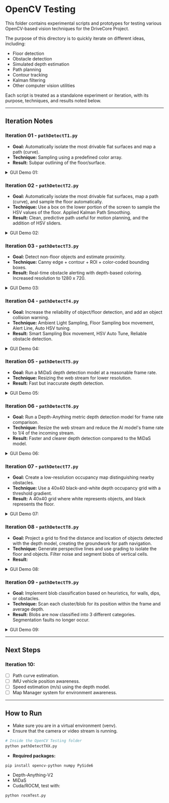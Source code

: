 # OpenCV Testing

This folder contains experimental scripts and prototypes for testing various OpenCV-based vision techniques for the DriveCore Project.

The purpose of this directory is to quickly iterate on different ideas, including:
- Floor detection
- Obstacle detection
- Simulated depth estimation
- Path planning
- Contour tracking
- Kalman filtering
- Other computer vision utilities

Each script is treated as a standalone experiment or iteration, with its purpose, techniques, and results noted below.

---

## Iteration Notes

### Iteration 01 - `pathDetectT1.py`
- **Goal:** Automatically isolate the most drivable flat surfaces and map a path (curve).
- **Technique:** Sampling using a predefined color array.
- **Result:** Subpar outlining of the floor/surface.
<details>

<summary>GUI Demo 01:</summary>

![Iteration 01 GUI](T1_GUI.png)

</details>

### Iteration 02 - `pathDetectT2.py`
- **Goal:** Automatically isolate the most drivable flat surfaces, map a path (curve), and sample the floor automatically. 
- **Technique:** Use a box on the lower portion of the screen to sample the HSV values of the floor. Applied Kalman Path Smoothing.
- **Result:** Clean, predictive path useful for motion planning, and the addition of HSV sliders.
<details>

<summary>GUI Demo 02:</summary>

![Iteration 02 GUI](T2_GUI.png)

</details>

### Iteration 03 - `pathDetectT3.py`
- **Goal:** Detect non-floor objects and estimate proximity.
- **Technique:** Canny edge + contour + ROI + color-coded bounding boxes.
- **Result:** Real-time obstacle alerting with depth-based coloring. Increased resolution to 1280 x 720.
<details>

<summary>GUI Demo 03:</summary>

![Iteration 03 GUI](T3_GUI.png)

</details>

### Iteration 04 - `pathDetectT4.py`
- **Goal:** Increase the reliability of object/floor detection, and add an object collision warning.
- **Technique:** Ambient Light Sampling, Floor Sampling box movement, Alert Line, Auto HSV tuning.
- **Result:** Smart Sampling Box movement, HSV Auto Tune, Reliable obstacle detection.
<details>

<summary>GUI Demo 04:</summary>

![Iteration 04 GUI](T4_GUI.png)

</details>

### Iteration 05 - `pathDetectT5.py`
- **Goal:** Run a MiDaS depth detection model at a reasonable frame rate.
- **Technique:** Resizing the web stream for lower resolution.
- **Result:** Fast but inaccurate depth detection.
<details>

<summary>GUI Demo 05:</summary>

![Iteration 05 GUI](T5_GUI.gif)

</details>

### Iteration 06 - `pathDetectT6.py`
- **Goal:** Run a Depth-Anything metric depth detection model for frame rate comparison. 
- **Technique:** Resize the web stream and reduce the AI model's frame rate to 1/4 of the incoming stream.
- **Result:** Faster and clearer depth detection compared to the MiDaS model.
<details>

<summary>GUI Demo 06:</summary>

![Iteration 06 GUI](T6_GUI.gif)

</details>

### Iteration 07 - `pathDetectT7.py`
- **Goal:** Create a low-resolution occupancy map distinguishing nearby obstacles.
- **Technique:** Use a 40x40 black-and-white depth occupancy grid with a threshold gradient.
- **Result:** A 40x40 grid where white represents objects, and black represents the floor. 
<details>

<summary>GUI Demo 07:</summary>

![Iteration 07 GUI](T7_GUI.gif)

</details>

### Iteration 08 - `pathDetectT8.py`
- **Goal:** Project a grid to find the distance and location of objects detected with the depth model, creating the groundwork for path navigation. 
- **Technique:** Generate perspective lines and use grading to isolate the floor and objects. Filter noise and segment blobs of vertical cells. 
- **Result:** 
<details>

<summary>GUI Demo 08:</summary>

![Iteration 08 GUI](T8_GUI.gif)

</details>

### Iteration 09 - `pathDetectT9.py`
- **Goal:** Implement blob classification based on heuristics, for walls, dips, or obstacles. 
- **Technique:** Scan each cluster/blob for its position within the frame and average depth. 
- **Result:** Blobs are now classified into 3 different categories. Segmentation faults no longer occur.
<details>

<summary>GUI Demo 09:</summary>

![Iteration 09 GUI](T9_GUI.gif)

</details>

---

## Next Steps

### Iteration 10:
- [ ] Path curve estimation.
- [ ] IMU vehicle position awareness.
- [ ] Speed estimation (m/s) using the depth model.
- [ ] Map Manager system for environment awareness.

---

## How to Run

- Make sure you are in a virtual environment (venv).
- Ensure that the camera or video stream is running.

```bash
# Inside the OpenCV Testing folder
python pathDetectTXX.py
```

- **Required packages:**
```bash
pip install opencv-python numpy PySide6
```
- Depth-Anything-V2
- MiDaS
- Cuda/ROCM, test with:
```bash
python rocmTest.py
```